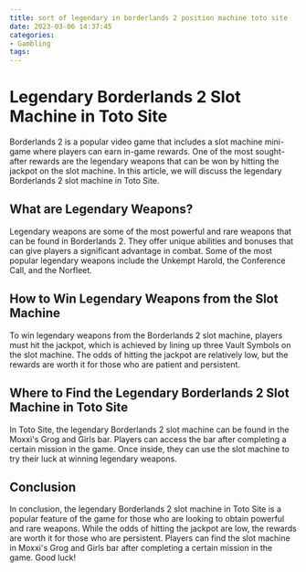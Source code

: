 ```yaml
---
title: sort of legendary in borderlands 2 position machine toto site
date: 2023-03-06 14:37:45
categories:
- Gambling
tags:
---
```

# Legendary Borderlands 2 Slot Machine in Toto Site

Borderlands 2 is a popular video game that includes a slot machine mini-game where players can earn in-game rewards. One of the most sought-after rewards are the legendary weapons that can be won by hitting the jackpot on the slot machine. In this article, we will discuss the legendary Borderlands 2 slot machine in Toto Site.

## What are Legendary Weapons?

Legendary weapons are some of the most powerful and rare weapons that can be found in Borderlands 2. They offer unique abilities and bonuses that can give players a significant advantage in combat. Some of the most popular legendary weapons include the Unkempt Harold, the Conference Call, and the Norfleet.

## How to Win Legendary Weapons from the Slot Machine

To win legendary weapons from the Borderlands 2 slot machine, players must hit the jackpot, which is achieved by lining up three Vault Symbols on the slot machine. The odds of hitting the jackpot are relatively low, but the rewards are worth it for those who are patient and persistent.

## Where to Find the Legendary Borderlands 2 Slot Machine in Toto Site

In Toto Site, the legendary Borderlands 2 slot machine can be found in the Moxxi's Grog and Girls bar. Players can access the bar after completing a certain mission in the game. Once inside, they can use the slot machine to try their luck at winning legendary weapons.

## Conclusion

In conclusion, the legendary Borderlands 2 slot machine in Toto Site is a popular feature of the game for those who are looking to obtain powerful and rare weapons. While the odds of hitting the jackpot are low, the rewards are worth it for those who are persistent. Players can find the slot machine in Moxxi's Grog and Girls bar after completing a certain mission in the game. Good luck!